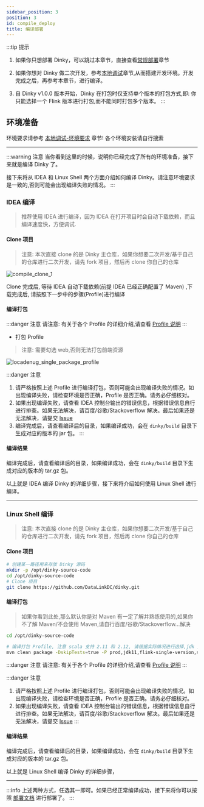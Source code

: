 ```yaml
---
sidebar_position: 3
position: 3
id: compile_deploy
title: 编译部署
---
```


:::tip 提示
1. 如果你只想部署 Dinky，可以跳过本章节，直接查看[常规部署](./normal_deploy)章节

2. 如果你想对 Dinky 做二次开发，参考[本地调试](../developer_guide/local_debug)章节,从而搭建开发环境。开发完成之后，再参考本章节，进行编译。

3. 自 Dinky v1.0.0 版本开始，Dinky 在打包时仅支持单个版本的打包方式,即: 你只能选择一个 Flink 版本进行打包,而不能同时打包多个版本。
:::


## 环境准备

环境要求请参考 [本地调试-环境要求](../developer_guide/local_debug#环境要求) 章节! 各个环境安装请自行搜索


---


:::warning 注意
当你看到这里的时候，说明你已经完成了所有的环境准备，接下来就是编译 Dinky 了。

接下来将从 IDEA 和 Linux Shell 两个方面介绍如何编译 Dinky。请注意环境要求是一致的,否则可能会出现编译失败的情况。
:::

### IDEA 编译

> 推荐使用 IDEA 进行编译，因为 IDEA 在打开项目时会自动下载依赖，而且编译速度快，方便调试.

#### Clone 项目
> 注意: 本次直接 clone 的是 Dinky 主仓库，如果你想要二次开发/基于自己的仓库进行二次开发，请先 fork 项目，然后再 clone 你自己的仓库

![compile_clone_1](http://pic.dinky.org.cn/dinky/docs/zh-CN/complie/complie_clone_1.png)

Clone 完成后, 等待 IDEA 自动下载依赖(前提 IDEA 已经正确配置了 Maven) ,下载完成后, 请按照下一步中的步骤(Profile)进行编译


#### 编译打包


:::danger 注意
请注意: 有关于各个 Profile 的详细介绍,请查看 [Profile 说明](../developer_guide/local_debug#Profile-说明)
:::


- 打包 Profile

> 注意: 需要勾选 web,否则无法打包前端资源

![locadenug_single_package_profile](http://pic.dinky.org.cn/dinky/docs/zh-CN/developer_guide/local_debug/locadenug_single_package_profile.png)




:::danger 注意
1. 请严格按照上述 Profile 进行编译打包，否则可能会出现编译失败的情况。如出现编译失败，请检查环境是否正确，Profile 是否正确。请务必仔细核对。
2. 如果出现编译失败，请查看 IDEA 控制台输出的错误信息，根据错误信息自行进行排查。如果无法解决，请百度/谷歌/Stackoverflow 解决。最后如果还是无法解决，请提交 [Issue](https://github.com/DataLinkDC/dinky/issues/new/choose)
3. 编译完成后，请查看编译后的目录，如果编译成功，会在 `dinky/build` 目录下生成对应的版本的 jar 包。
:::

#### 编译结果

编译完成后，请查看编译后的目录，如果编译成功，会在 `dinky/build` 目录下生成对应的版本的 tar.gz 包。


以上就是 IDEA 编译 Dinky 的详细步骤，接下来将介绍如何使用 Linux Shell 进行编译。

---

### Linux Shell 编译

> 注意: 本次直接 clone 的是 Dinky 主仓库，如果你想要二次开发/基于自己的仓库进行二次开发，请先 fork 项目，然后再 clone 你自己的仓库

#### Clone 项目

```bash
# 创建某一路径用来存放 Dinky 源码
mkdir -p /opt/dinky-source-code
cd /opt/dinky-source-code
# Clone 项目
git clone https://github.com/DataLinkDC/dinky.git
```

#### 编译打包

> 如果你看到此处,那么默认你是对 Maven 有一定了解并熟练使用的,如果你不了解 Maven/不会使用 Maven,请自行百度/谷歌/Stackoverflow...解决

```bash
cd /opt/dinky-source-code

# 编译打包 Profile, 注意 scala 支持 2.11 和 2.12, 请根据实际情况进行选择,jdk 支持 8/11,请根据实际情况进行选择,不选jdk11默认使用系统内的jdk8
mvn clean package -DskipTests=true -P prod,jdk11,flink-single-version,scala-2.12,aliyun,flink-1.16,web

```

:::danger 注意
请注意: 有关于各个 Profile 的详细介绍,请查看 [Profile 说明](../developer_guide/local_debug#Profile-说明)
:::

:::danger 注意
1. 请严格按照上述 Profile 进行编译打包，否则可能会出现编译失败的情况。如出现编译失败，请检查环境是否正确，Profile 是否正确。请务必仔细核对。
2. 如果出现编译失败，请查看 IDEA 控制台输出的错误信息，根据错误信息自行进行排查。如果无法解决，请百度/谷歌/Stackoverflow 解决。最后如果还是无法解决，请提交 [Issue](https://github.com/DataLinkDC/dinky/issues)
:::

#### 编译结果

编译完成后，请查看编译后的目录，如果编译成功，会在 `dinky/build` 目录下生成对应的版本的 tar.gz 包。

以上就是 Linux Shell 编译 Dinky 的详细步骤，

---

:::info
上述两种方式，任选其一即可。如果已经正常编译成功，接下来将你可以按照 [部署文档](./normal_deploy) 进行部署了。
:::







